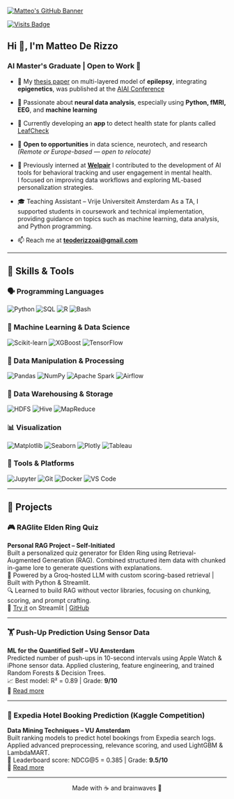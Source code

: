 [![Matteo's GitHub Banner](https://i.imgur.com/1yfslQH.jpeg)](https://github.com/matteoderizzo)

[![Visits Badge](https://komarev.com/ghpvc/?username=matteoderizzo&label=Profile%20views&color=blue&style=for-the-badge)](https://github.com/matteoderizzo)
<!-- [![](https://wakatime.com/badge/user/your-wakatime-id.svg?style=for-the-badge)](https://wakatime.com/@yourusername) -->

<h2>Hi 👋, I'm Matteo De Rizzo</h2>
<h3>AI Master's Graduate | Open to Work 💼</h3>

- 🔬 My [thesis paper](https://github.com/teoderizzoai/Masters-Thesis) on multi-layered model of **epilepsy**, integrating **epigenetics**, was published at the [AIAI Conference](https://ifipaiai.org/)

- 🧠 Passionate about **neural data analysis**, especially using **Python, fMRI, EEG**, and **machine learning**

- 🌱 Currently developing an **app** to detect health state for plants called [LeafCheck](https://github.com/teoderizzoai/LeafCheck)
  
- 💼 **Open to opportunities** in data science, neurotech, and research  
  *(Remote or Europe-based — open to relocate)*

- 💼 Previously interned at **[Welpair](https://www.welpai.rs/)** I contributed to the development of AI tools for behavioral tracking and user engagement in mental health.  
  I focused on improving data workflows and exploring ML-based personalization strategies.  

- 🎓 Teaching Assistant – Vrije Universiteit Amsterdam
  As a TA, I supported students in coursework and technical implementation, providing guidance on topics such as machine learning, data analysis, and Python programming.

- 📫 Reach me at **teoderizzoai@gmail.com**

---

## 🧠 Skills & Tools

### 🗣️ Programming Languages
![Python](https://img.shields.io/badge/-Python-3776AB?logo=python&logoColor=white&style=flat)
![SQL](https://img.shields.io/badge/-SQL-4479A1?logo=postgresql&logoColor=white&style=flat)
![R](https://img.shields.io/badge/-R-276DC3?logo=r&logoColor=white&style=flat)
![Bash](https://img.shields.io/badge/-Bash-4EAA25?logo=gnu-bash&logoColor=white&style=flat)

### 🤖 Machine Learning & Data Science
![Scikit-learn](https://img.shields.io/badge/-scikit--learn-F7931E?logo=scikit-learn&logoColor=white&style=flat)
![XGBoost](https://img.shields.io/badge/-XGBoost-EC3B36?style=flat)
![TensorFlow](https://img.shields.io/badge/-TensorFlow-FF6F00?logo=tensorflow&logoColor=white&style=flat)

### 🧪 Data Manipulation & Processing
![Pandas](https://img.shields.io/badge/-Pandas-150458?logo=pandas&logoColor=white&style=flat)
![NumPy](https://img.shields.io/badge/-NumPy-013243?logo=numpy&logoColor=white&style=flat)
![Apache Spark](https://img.shields.io/badge/-Spark-E25A1C?logo=apachespark&logoColor=white&style=flat)
![Airflow](https://img.shields.io/badge/-Airflow-017CEE?logo=apacheairflow&logoColor=white&style=flat)

### 🧱 Data Warehousing & Storage
![HDFS](https://img.shields.io/badge/-HDFS-F37A00?style=flat)
![Hive](https://img.shields.io/badge/-Hive-FDEE21?style=flat&logo=apachehive&logoColor=black)
![MapReduce](https://img.shields.io/badge/-MapReduce-336791?style=flat)

### 📊 Visualization
![Matplotlib](https://img.shields.io/badge/-Matplotlib-11557C?style=flat)
![Seaborn](https://img.shields.io/badge/-Seaborn-4B8BBE?style=flat)
![Plotly](https://img.shields.io/badge/-Plotly-3F4F75?logo=plotly&logoColor=white&style=flat)
![Tableau](https://img.shields.io/badge/-Tableau-E97627?logo=tableau&logoColor=white&style=flat)

### 🧰 Tools & Platforms
![Jupyter](https://img.shields.io/badge/-Jupyter-F37626?logo=jupyter&logoColor=white&style=flat)
![Git](https://img.shields.io/badge/-Git-F05032?logo=git&logoColor=white&style=flat)
![Docker](https://img.shields.io/badge/-Docker-2496ED?logo=docker&logoColor=white&style=flat)
![VS Code](https://img.shields.io/badge/-VSCode-007ACC?logo=visualstudiocode&logoColor=white&style=flat)

---

## 💼 Projects

### 🎮 RAGlite Elden Ring Quiz
**Personal RAG Project – Self-Initiated**                                       
Built a personalized quiz generator for Elden Ring using Retrieval-Augmented Generation (RAG). Combined structured item data with chunked in-game lore to generate questions with explanations.  
🧠 Powered by a Groq-hosted LLM with custom scoring-based retrieval | Built with Python & Streamlit.  
🔍 Learned to build RAG without vector libraries, focusing on chunking, scoring, and prompt crafting.  
🔗 [Try it](https://erqproject-8ykkmud3dzdnzkwjqyggf3.streamlit.app/) on Streamlit | [GitHub](https://github.com/teoderizzoai/ERQ_Project)  

---

### 🏋️ Push-Up Prediction Using Sensor Data  
**ML for the Quantified Self – VU Amsterdam**  
Predicted number of push-ups in 10-second intervals using Apple Watch & iPhone sensor data. Applied clustering, feature engineering, and trained Random Forests & Decision Trees.  
📈 Best model: R² = 0.89 | Grade: **9/10**  
🔗 [Read more](https://github.com/teoderizzoai/Push-Up-Prediction) 

---

### 🏨 Expedia Hotel Booking Prediction (Kaggle Competition)  
**Data Mining Techniques – VU Amsterdam**  
Built ranking models to predict hotel bookings from Expedia search logs. Applied advanced preprocessing, relevance scoring, and used LightGBM & LambdaMART.  
🥇 Leaderboard score: NDCG@5 = 0.385 | Grade: **9.5/10**  
🔗 [Read more](https://github.com/teoderizzoai/Kaggle-Competition)

---


<p align="center">Made with ☕ and brainwaves 🧠</p>
